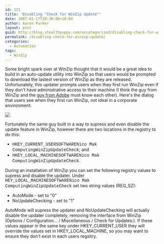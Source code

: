 ```yaml
---
id: 121
title: 'Disabling "Check for WinZip Update"'
date: 2007-01-17T20:39:00+10:00
author: Aaron Parker
layout: post
guid: http://blog.stealthpuppy.com/uncategorized/disabling-check-for-winzip-update
permalink: /disabling-check-for-winzip-update/
categories:
  - Automation
tags:
  - WinZip
---
```

Some bright spark over at WinZip thought that it would be a great idea to build in an auto-update utility into WinZip so that users would be prompted to download the lastest version of WinZip as they are released. Unfortunately, this updater prompts users when they first run WinZip even if they don't have administrative access to their machine (I think the guy from WinZip and the [guy from Adobe](http://www.stealthpuppy.com/blogs/travelling/archive/2007/01/06/adobe-customization-wizard-8.aspx) must know each other). Here's the dialog that users see when they first run WinZip, not ideal in a corporate environment:

<img border="0" src="https://stealthpuppy.com/wp-content/uploads/2007/01/1000.14.470.WinZipUpdate.png" /> 

Fortunately the same guy built in a way to supress and even disable the update feature in WinZip, however there are two locations in the registry to do this:

  * <font face="courier new,courier">HKEY_CURRENT_USERSOFTWARENico Mak ComputingWinZipUpdateCheck</font>; and
  * <font face="courier new,courier">HKEY_LOCAL_MACHINESOFTWARENico Mak ComputingWinZipUpdateCheck</font>.

During an installation of WinZip you can set the following registry values to supress and disable the updater. Under <font face="courier new,courier">HEY_LOCAL_MACHINESOFTWARENico Mak ComputingWinZipUpdateCheck</font> set two string values (REG_SZ):

  * AutoMode - set to "0"
  * NoUpdateChecking - set to "1"

AutoMode will supress the updater and NoUpdateChecking will actually disable the updater completely, removing the interface from WinZip (Options / Configuration... / Miscellaneous / Check for Updates:). If these values appear in the same key under HKEY\_CURRENT\_USER they will override the values set in HKEY\_LOCAL\_MACHINE, so you may want to ensure they don't exist in each users regsitry.